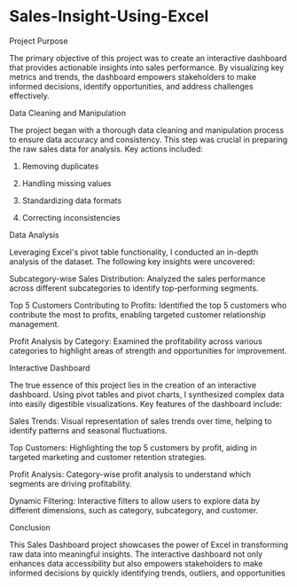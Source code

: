 # Sales-Insight-Using-Excel

Project Purpose

The primary objective of this project was to create an interactive dashboard that provides actionable insights into sales performance. By visualizing key metrics and trends, the dashboard empowers stakeholders to make informed decisions, identify opportunities, and address challenges effectively.

Data Cleaning and Manipulation

The project began with a thorough data cleaning and manipulation process to ensure data accuracy and consistency. This step was crucial in preparing the raw sales data for analysis. Key actions included:

1. Removing duplicates

2. Handling missing values

3. Standardizing data formats
   
5. Correcting inconsistencies
   
Data Analysis

Leveraging Excel's pivot table functionality, I conducted an in-depth analysis of the dataset. The following key insights were uncovered:

Subcategory-wise Sales Distribution: Analyzed the sales performance across different subcategories to identify top-performing segments.

Top 5 Customers Contributing to Profits: Identified the top 5 customers who contribute the most to profits, enabling targeted customer relationship management.

Profit Analysis by Category: Examined the profitability across various categories to highlight areas of strength and opportunities for improvement.

Interactive Dashboard

The true essence of this project lies in the creation of an interactive dashboard. Using pivot tables and pivot charts, I synthesized complex data into easily digestible visualizations. Key features of the dashboard include:

Sales Trends: Visual representation of sales trends over time, helping to identify patterns and seasonal fluctuations.

Top Customers: Highlighting the top 5 customers by profit, aiding in targeted marketing and customer retention strategies.

Profit Analysis: Category-wise profit analysis to understand which segments are driving profitability.

Dynamic Filtering: Interactive filters to allow users to explore data by different dimensions, such as category, subcategory, and customer.

Conclusion

This Sales Dashboard project showcases the power of Excel in transforming raw data into meaningful insights. The interactive dashboard not only enhances data accessibility but also empowers stakeholders to make informed decisions by quickly identifying trends, outliers, and opportunities
